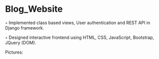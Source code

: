# Blog_Website

◦ Implemented class based views, User authentication and REST API in Django framework.

◦ Designed interactive frontend using HTML, CSS, JavaScript, Bootstrap, JQuery (DOM).

Pictures:

